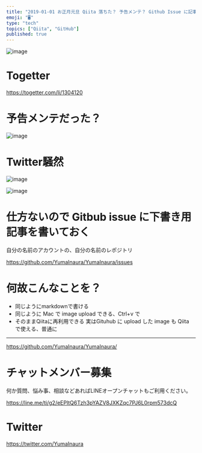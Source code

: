```yaml
---
title: "2019-01-01 お正月元旦 Qiita 落ちた？ 予告メンテ？ Github Issue に記事を書くと良いかも？"
emoji: "🖥"
type: "tech"
topics: ["Qiita", "GitHub"]
published: true
---
```


![image](https://user-images.githubusercontent.com/13635059/50570366-c53ad480-0dcb-11e9-99f2-114952d24910.png)

# Togetter

https://togetter.com/li/1304120

# 予告メンテだった？

![image](https://user-images.githubusercontent.com/13635059/50570367-ec91a180-0dcb-11e9-864d-1c8e142b1043.png)

# Twitter騒然

![image](https://user-images.githubusercontent.com/13635059/50570372-25ca1180-0dcc-11e9-81c0-6b6fc1294c11.png)

![image](https://user-images.githubusercontent.com/13635059/50570373-2bbff280-0dcc-11e9-8541-b328b536808d.png)

# 仕方ないので Gitbub issue に下書き用記事を書いておく

自分の名前のアカウントの、自分の名前のレポジトリ

https://github.com/YumaInaura/YumaInaura/issues


# 何故こんなことを？

- 同じようにmarkdownで書ける
- 同じように Mac で image upload できる、Ctrl+v で
- そのままQiitaに再利用できる 実はGituhub に upload した image も Qiita で使える、普通に

---

https://github.com/YumaInaura/YumaInaura/









<!-- Update From Qiita API -->

# チャットメンバー募集


何か質問、悩み事、相談などあればLINEオープンチャットもご利用ください。

https://line.me/ti/g2/eEPltQ6Tzh3pYAZV8JXKZqc7PJ6L0rpm573dcQ





# Twitter


https://twitter.com/YumaInaura


<!-- Update From Qiita API -->


